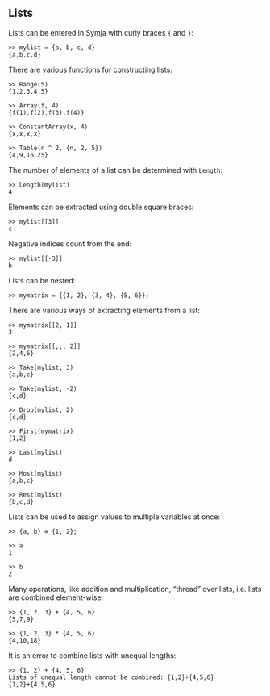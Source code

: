 ## Lists

Lists can be entered in Symja with curly braces `{` and `}`:

```
>> mylist = {a, b, c, d}
{a,b,c,d}
```

There are various functions for constructing lists:

```
>> Range(5)
{1,2,3,4,5}
 
>> Array(f, 4)
{f(1),f(2),f(3),f(4)}

>> ConstantArray(x, 4)
{x,x,x,x}

>> Table(n ^ 2, {n, 2, 5})
{4,9,16,25}
```

The number of elements of a list can be determined with `Length`:

```
>> Length(mylist)
4
```

Elements can be extracted using double square braces:

```
>> mylist[[3]]
c
```

Negative indices count from the end:

```
>> mylist[[-3]]
b
```

Lists can be nested:
```
>> mymatrix = {{1, 2}, {3, 4}, {5, 6}};
```

There are various ways of extracting elements from a list:

```
>> mymatrix[[2, 1]]
3

>> mymatrix[[;;, 2]]
{2,4,6}

>> Take(mylist, 3)
{a,b,c}

>> Take(mylist, -2)
{c,d}

>> Drop(mylist, 2)
{c,d}

>> First(mymatrix)
{1,2}

>> Last(mylist)
d

>> Most(mylist)
{a,b,c}

>> Rest(mylist)
{b,c,d}
```

Lists can be used to assign values to multiple variables at once:
```
>> {a, b} = {1, 2};

>> a
1

>> b
2
```

Many operations, like addition and multiplication, “thread” over lists, i.e. lists are combined element-wise:

```
>> {1, 2, 3} + {4, 5, 6}
{5,7,9}

>> {1, 2, 3} * {4, 5, 6}
{4,10,18}
```

It is an error to combine lists with unequal lengths:

```
>> {1, 2} + {4, 5, 6}
Lists of unequal length cannot be combined: {1,2}+{4,5,6}
{1,2}+{4,5,6}
```

 
